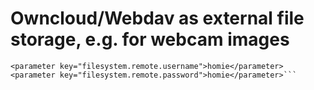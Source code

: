
# Owncloud/Webdav as external file storage, e.g. for webcam images
```<parameter key="filesystem.remote.url">https://owncloud.example.com/webdav/</parameter>
<parameter key="filesystem.remote.username">homie</parameter>
<parameter key="filesystem.remote.password">homie</parameter>```
